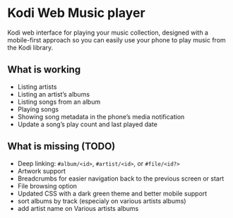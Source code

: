 # Kodi Web Music player
Kodi web interface for playing your music collection, designed with a mobile-first approach so you can easily use your phone to play music from the Kodi library.

## What is working
- Listing artists  
- Listing an artist’s albums  
- Listing songs from an album  
- Playing songs  
- Showing song metadata in the phone’s media notification  
- Update a song’s play count and last played date

## What is missing (TODO)
- Deep linking: `#album/<id>`, `#artist/<id>`, or `#file/<id?>`  
- Artwork support  
- Breadcrumbs for easier navigation back to the previous screen or start  
- File browsing option  
- Updated CSS with a dark green theme and better mobile support  
- sort albums by track (especialy on various artists albums)
- add artist name on Various artists albums
